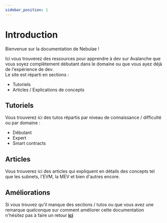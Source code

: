 ```yaml
---
sidebar_position: 1
---
```


# Introduction

Bienvenue sur la documentation de Nebulae !

Ici vous trouverez des ressources pour apprendre à dev sur Avalanche que vous soyez complètement débutant dans le domaine ou que vous ayez déjà de l'expérience de dev.  
Le site est réparti en sections :

- Tutoriels
- Articles / Explications de concepts

## Tutoriels

Vous trouverez ici des tutos répartis par niveau de connaissance / difficulté ou par domaine :

- Débutant
- Expert
- Smart contracts

## Articles

Vous trouverez ici des articles qui expliquent en détails des concepts tel que les subnets, l'EVM, la MEV et bien d'autres encore.

## Améliorations

Si vous trouvez qu'il manque des sections / tutos ou que vous avez une remarque quelconque sur comment améliorer cette documentation n'hésitez pas à faire un retour [**ici**](!https://rr5o0aphsnu.typeform.com/to/YP5kYdBX)